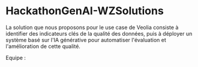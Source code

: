 # HackathonGenAI-WZSolutions

La solution que nous proposons pour le use case de Veolia consiste à identifier des indicateurs clés de la qualité des données, puis à déployer un système basé sur l'IA générative pour automatiser l'évaluation et l'amélioration de cette qualité.

Equipe : 

